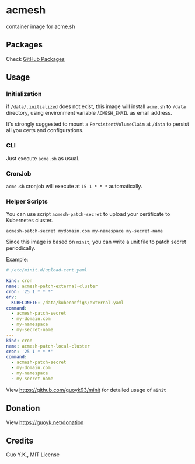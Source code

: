 # acmesh

container image for acme.sh

## Packages

Check [GitHub Packages](https://github.com/guoyk93/acmesh/pkgs/container/acmesh)

## Usage

### Initialization

if `/data/.initialized` does not exist, this image will install `acme.sh` to `/data` directory, using environment variable `ACMESH_EMAIL` as email address.

It's strongly suggested to mount a `PersistentVolumeClaim` at `/data` to persist all you certs and configurations.

### CLI

Just execute `acme.sh` as usual.

### CronJob

`acme.sh` cronjob will execute at `15 1 * * *` automatically.

### Helper Scripts

You can use script `acmesh-patch-secret` to upload your certificate to Kubernetes cluster.

```shell
acmesh-patch-secret mydomain.com my-namespace my-secret-name
```

Since this image is based on `minit`, you can write a unit file to patch secret periodically.

Example:

```yaml
# /etc/minit.d/upload-cert.yaml

kind: cron
name: acmesh-patch-external-cluster
cron: '25 1 * * *'
env:
  KUBECONFIG: /data/kubeconfigs/external.yaml
command:
  - acmesh-patch-secret
  - my-domain.com
  - my-namespace
  - my-secret-name
---
kind: cron
name: acmesh-patch-local-cluster
cron: '25 1 * * *'
command:
  - acmesh-patch-secret
  - my-domain.com
  - my-namespace
  - my-secret-name
```

View <https://github.com/guoyk93/minit> for detailed usage of `minit`

## Donation

View <https://guoyk.net/donation>

## Credits

Guo Y.K., MIT License
